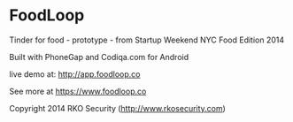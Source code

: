 FoodLoop
========

Tinder for food - prototype - from Startup Weekend NYC Food Edition 2014

Built with PhoneGap and Codiqa.com for Android 

live demo at:  http://app.foodloop.co

See more at https://www.foodloop.co



Copyright 2014 RKO Security (http://www.rkosecurity.com)
